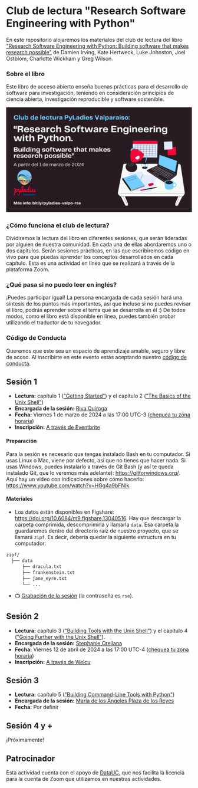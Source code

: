 # Club de lectura "Research Software Engineering with Python" 

En este repositorio alojaremos los materiales del club de lectura del libro ["Research Software Engineering with Python: Building software that makes research possible"](https://third-bit.com/py-rse/) de Damien Irving, Kate Hertweck, Luke Johnston, Joel Ostblom, Charlotte Wickham y Greg Wilson. 

### Sobre el libro

Este libro de acceso abierto enseña buenas prácticas para el desarrollo de software para investigación, teniendo en consideración principios de ciencia abierta, investigación reproducible y software sostenible.

![](img/imagen-difusion-general.png)

### ¿Cómo funciona el club de lectura?

Dividiremos la lectura del libro en diferentes sesiones, que serán lideradas por alguien de nuestra comunidad. En cada una de ellas abordaremos uno o dos capítulos. Serán sesiones prácticas, en las que escribiremos código en vivo para que puedas aprender los conceptos desarrollados en cada capítulo. Esta es una actividad en línea que se realizará a través de la plataforma Zoom. 

### ¿Qué pasa si no puedo leer en inglés?
¡Puedes participar igual! La persona encargada de cada sesión hará una síntesis de los puntos más importantes, así que incluso si no puedes revisar el libro, podrás aprender sobre el tema que se desarrolla en él :)
De todos modos, como el libro está disponible en línea, puedes también probar utilizando el traductor de tu navegador. 

### Código de Conducta

Queremos que este sea un espacio de aprendizaje amable, seguro y libre de acoso. Al inscribirte en este evento estás aceptando nuestro [código de conducta](https://pyladies.com/CodeOfConduct/).


## Sesión 1
- **Lectura:** capítulo 1 (["Getting Started"](https://merely-useful.tech/py-rse/getting-started.html)) y el capítulo 2 (["The Basics of the Unix Shell"](https://merely-useful.tech/py-rse/bash-basics.html))
- **Encargada de la sesión:** [Riva Quiroga](https://rivaquiroga.cl/)
- **Fecha:** Viernes 1 de marzo de 2024 a las 17:00 UTC-3 ([chequea tu zona horaria](https://everytimezone.com/s/416432ce))
- **Inscripción:** [A través de Eventbrite](https://www.eventbrite.com/e/club-de-lectura-research-software-engineering-with-python-sesion-1-tickets-799048825547)

#### Preparación

Para la sesión es necesario que tengas instalado Bash en tu computador. Si usas Linux o Mac, viene por defecto, así que no tienes que hacer nada. Si usas Windows, puedes instalarlo a través de Git Bash (y así te queda instalado Git, que lo veremos más adelante): https://gitforwindows.org/. Aquí hay un video con indicaciones sobre cómo hacerlo: https://www.youtube.com/watch?v=HGg4a9bFNIk.

#### Materiales

- Los datos están disponibles en Figshare: <https://doi.org/10.6084/m9.figshare.13040516>. Hay que descargar la carpeta comprimida, descomprimirla y llamarla `data`. Esa carpeta la guardaremos dentro del directorio raíz de nuestro proyecto, que se llamará `zipf`. Es decir, debería quedar la siguiente estructura en tu computador:
```
zipf/
  ├── data
      ├── dracula.txt
      ├── frankenstein.txt
      ├── jane_eyre.txt
      └── ...
```

- 📺 [Grabación de la sesión](https://www.dropbox.com/scl/fi/77rq0mdr4as4d7zaxbcas/pyladies-valpo-rse_sesion-1.mp4?rlkey=rayzzbsqcy8am5mblen0re3k5&dl=0) (la contraseña es `rse`).

## Sesión 2

- **Lectura:** capítulo 3 (["Building Tools with the Unix Shell"](https://third-bit.com/py-rse/bash-tools.html)) y el capítulo 4 (["Going Further with the Unix Shell"](https://third-bit.com/py-rse/bash-advanced.html)).
- **Encargada de la sesión:** [Stephanie Orellana](https://sporella.xyz/)
- **Fecha:** Viernes 12 de abril de 2024 a las 17:00 UTC-4 ([chequea tu zona horaria](https://everytimezone.com/s/eb776b3b))
- **Inscripción:** [A través de Welcu](https://welcu.com/pyladies-valparaiso/club-de-lectura-rse-python-sesion-2)
  
## Sesión 3

- **Lectura:** capítulo 5 (["Building Command-Line Tools with Python"](https://merely-useful.tech/py-rse/scripting.html))
- **Encargada de la sesión:** [María de los Ángeles Plaza de los Reyes](https://www.linkedin.com/in/mplazadelosreyes/)
- **Fecha:** Por definir


## Sesión 4 y +
¡Próximamente!

## Patrocinador

Esta actividad cuenta con el apoyo de [DataUC](https://datascience.uc.cl/), que nos facilita la licencia para la cuenta de Zoom que utilizamos en nuestras actividades.
